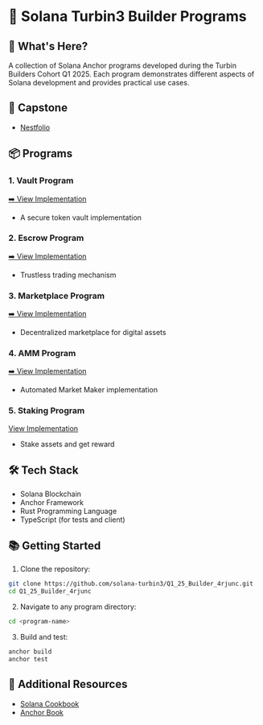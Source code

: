 # 🚀 Solana Turbin3 Builder Programs

## 👀 What's Here?
A collection of Solana Anchor programs developed during the Turbin Builders Cohort Q1 2025. Each program demonstrates different aspects of Solana development and provides practical use cases.

## 👷 Capstone 

- [Nestfolio](https://github.com/4rjunc/nestfolio)

## 📦 Programs

### 1. Vault Program
[➡️ View Implementation](https://github.com/solana-turbin3/Q1_25_Builder_4rjunc/tree/main/vault)
- A secure token vault implementation

### 2. Escrow Program
[➡️ View Implementation](https://github.com/solana-turbin3/Q1_25_Builder_4rjunc/tree/main/escrow)
- Trustless trading mechanism

### 3. Marketplace Program
[➡️ View Implementation](https://github.com/solana-turbin3/Q1_25_Builder_4rjunc/tree/main/marketplace)
- Decentralized marketplace for digital assets

### 4. AMM Program
[➡️ View Implementation](https://github.com/solana-turbin3/Q1_25_Builder_4rjunc/tree/main/amm)
- Automated Market Maker implementation

### 5. Staking Program 
[  View Implementation](https://github.com/solana-turbin3/Q1_25_Builder_4rjunc/tree/main/staking)
- Stake assets and get reward


## 🛠 Tech Stack
- Solana Blockchain
- Anchor Framework
- Rust Programming Language
- TypeScript (for tests and client)

## 📚 Getting Started
1. Clone the repository:
```bash
git clone https://github.com/solana-turbin3/Q1_25_Builder_4rjunc.git
cd Q1_25_Builder_4rjunc
```

2. Navigate to any program directory:
```bash
cd <program-name>
```

3. Build and test:
```bash
anchor build
anchor test
```

## 🔗 Additional Resources
- [Solana Cookbook](https://solana.com/pt/developers/cookbook)
- [Anchor Book](https://www.anchor-lang.com/docs)

